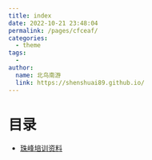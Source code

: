 ```yaml
---
title: index
date: 2022-10-21 23:48:04
permalink: /pages/cfceaf/
categories:
  - theme
tags:
  - 
author: 
  name: 北鸟南游
  link: https://shenshuai89.github.io/
---
```

# 目录

- [珠峰培训资料](./珠峰培训资料.md)